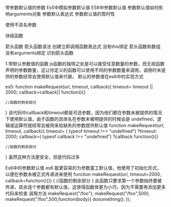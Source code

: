 带参数默认值的参数
    Es5中模拟参数默认值
    ES6中参数默认值
    参数默认值如何影响arguments对象
    参数默认表达式
    参数默认值的暂时性

使用不具名参数


块级函数

箭头函数
    箭头函数语法
    创建立即调用函数表达式
    没有this绑定
    箭头函数和数组
    没有arguments绑定
    识别箭头函数




1.带默认参数值的函数
js函数的独特之处是可以接受任意数量的参数，而无视函数声明的参数数量，这让你定义的函数可以使用不同的参数数量来调用，调用时未提供的参数经常会使用默认值来代替。
默认的参数值在es6中的实现方式

es5:
function makeRequest(url, timeout, callback){
    timeout= timeout || 2000;
    callback=callback|| function(){}

    //函数的剩余部分
}
该代码中callback和timeout都是可选参数，因为他们都在参数未被提供的情况下使用默认值，由于函数的具体名在参数未被明提供的时候会是 undefined，逻辑或运算符就经常会被用来给缺失的参数提供默认值
function makeRequest(url, timeout, callback){
    timeout= ( typeof timeout !== "undefined") ?timeout: 2000;
    callback=( typeof callback !== "undefined") ?callback function(){}

    //函数的剩余部分
}
虽然这种方法更安全，但是代码过多

Es6中的参数默认值
es6 能更容易的为参数童工默认值，他使用了初始化形式，以便在参数未被正式传递进来使用
function makeRequest(url, timeout=2000, callback=function(){})
{
    //函数的剩余部分
}
此函数只要求第一个参数始终要被传递，其余连个参数都有默认值，这使得函数体更为小巧，因为不需要再添加更多代码来检查
调用方法
makeRequest("/foo");
makeRequest("/foo",500);
makeRequest("/foo",500,function(body){
    dosomething();
});